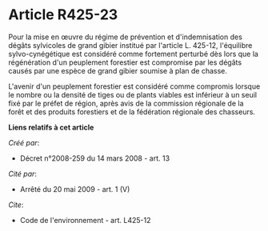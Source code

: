 # Article R425-23

Pour la mise en œuvre du régime de prévention et d'indemnisation des dégâts sylvicoles de grand gibier institué par l'article
L. 425-12, l'équilibre sylvo-cynégétique est considéré comme fortement perturbé dès lors que la régénération d'un peuplement
forestier est compromise par les dégâts causés par une espèce de grand gibier soumise à plan de chasse. 

L'avenir d'un peuplement forestier est considéré comme compromis lorsque le nombre ou la densité de tiges ou de plants
viables est inférieur à un seuil fixé par le préfet de région, après avis de la commission régionale de la forêt et des
produits forestiers et de la fédération régionale des chasseurs.

**Liens relatifs à cet article**

_Créé par_:

  - Décret n°2008-259 du 14 mars 2008 - art. 13

_Cité par_:

  - Arrêté du 20 mai 2009 - art. 1 (V)

_Cite_:

  - Code de l'environnement - art. L425-12
